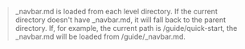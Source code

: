 


> _navbar.md is loaded from each level directory. If the current directory doesn't have _navbar.md, it will fall back to the parent directory. If, for example, the current path is /guide/quick-start, the _navbar.md will be loaded from /guide/_navbar.md.